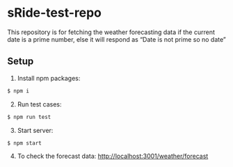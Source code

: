 # sRide-test-repo

This repository is for fetching the weather forecasting data if the current date is a prime number, else it will respond as “Date is not prime so no date”

## Setup

1. Install npm packages:

```bash
$ npm i
```

2. Run test cases:

```bash
$ npm run test
```

3. Start server:

```bash
$ npm start
```

4. To check the forecast data: [http://localhost:3001/weather/forecast](http://localhost:3001/weather/forecast)

